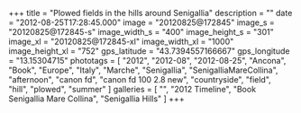 +++
title = "Plowed fields in the hills around Senigallia"
description = ""
date = "2012-08-25T17:28:45.000"
image = "20120825@172845"
image_s = "20120825@172845-s"
image_width_s = "400"
image_height_s = "301"
image_xl = "20120825@172845-xl"
image_width_xl = "1000"
image_height_xl = "752"
gps_latitude = "43.7394557166667"
gps_longitude = "13.15304715"
phototags = [ "2012", "2012-08", "2012-08-25", "Ancona", "Book", "Europe", "Italy", "Marche", "Senigallia", "SenigalliaMareCollina", "afternoon", "canon fd", "canon fd 100 2.8 new", "countryside", "field", "hill", "plowed", "summer" ]
galleries = [ "", "2012 Timeline", "Book Senigallia Mare Collina", "Senigallia Hills" ]
+++
